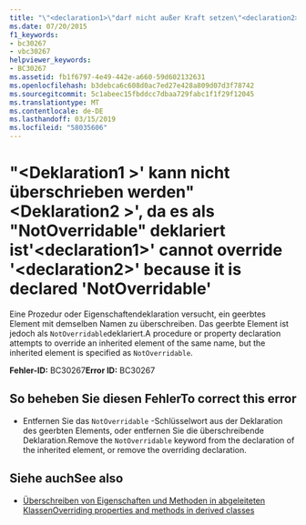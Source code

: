 ```yaml
---
title: "\"<declaration1>\"darf nicht außer Kraft setzen\"<declaration2>' da er als\" NotOverridable\"deklariert ist"
ms.date: 07/20/2015
f1_keywords:
- bc30267
- vbc30267
helpviewer_keywords:
- BC30267
ms.assetid: fb1f6797-4e49-442e-a660-59d602132631
ms.openlocfilehash: b3debca6c608d0ac7ed27e428a809d07d3f78742
ms.sourcegitcommit: 5c1abeec15fbddcc7dbaa729fabc1f1f29f12045
ms.translationtype: MT
ms.contentlocale: de-DE
ms.lasthandoff: 03/15/2019
ms.locfileid: "58035606"
---
```

# <a name="declaration1-cannot-override-declaration2-because-it-is-declared-notoverridable"></a><span data-ttu-id="a8da8-102">"\<Deklaration1 >' kann nicht überschrieben werden"\<Deklaration2 >', da es als "NotOverridable" deklariert ist</span><span class="sxs-lookup"><span data-stu-id="a8da8-102">'\<declaration1>' cannot override '\<declaration2>' because it is declared 'NotOverridable'</span></span>
<span data-ttu-id="a8da8-103">Eine Prozedur oder Eigenschaftendeklaration versucht, ein geerbtes Element mit demselben Namen zu überschreiben. Das geerbte Element ist jedoch als `NotOverridable`deklariert.</span><span class="sxs-lookup"><span data-stu-id="a8da8-103">A procedure or property declaration attempts to override an inherited element of the same name, but the inherited element is specified as `NotOverridable`.</span></span>  
  
 <span data-ttu-id="a8da8-104">**Fehler-ID:** BC30267</span><span class="sxs-lookup"><span data-stu-id="a8da8-104">**Error ID:** BC30267</span></span>  
  
## <a name="to-correct-this-error"></a><span data-ttu-id="a8da8-105">So beheben Sie diesen Fehler</span><span class="sxs-lookup"><span data-stu-id="a8da8-105">To correct this error</span></span>  
  
-   <span data-ttu-id="a8da8-106">Entfernen Sie das `NotOverridable` -Schlüsselwort aus der Deklaration des geerbten Elements, oder entfernen Sie die überschreibende Deklaration.</span><span class="sxs-lookup"><span data-stu-id="a8da8-106">Remove the `NotOverridable` keyword from the declaration of the inherited element, or remove the overriding declaration.</span></span>  
  
## <a name="see-also"></a><span data-ttu-id="a8da8-107">Siehe auch</span><span class="sxs-lookup"><span data-stu-id="a8da8-107">See also</span></span>

- [<span data-ttu-id="a8da8-108">Überschreiben von Eigenschaften und Methoden in abgeleiteten Klassen</span><span class="sxs-lookup"><span data-stu-id="a8da8-108">Overriding properties and methods in derived classes</span></span>](~/docs/visual-basic/programming-guide/language-features/objects-and-classes/inheritance-basics.md#overriding-properties-and-methods-in-derived-classes)
